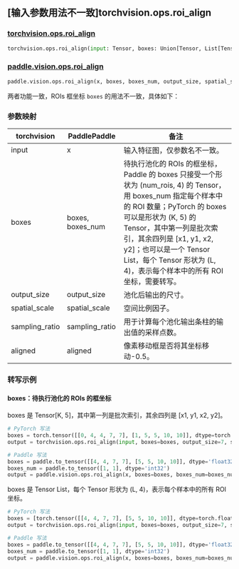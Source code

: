 ## [输入参数用法不一致]torchvision.ops.roi_align

### [torchvision.ops.roi_align](https://pytorch.org/vision/main/generated/torchvision.ops.roi_align.html)

```python
torchvision.ops.roi_align(input: Tensor, boxes: Union[Tensor, List[Tensor]], output_size: None, spatial_scale: float = 1.0, sampling_ratio: int = - 1, aligned: bool = False)
```

### [paddle.vision.ops.roi_align](https://www.paddlepaddle.org.cn/documentation/docs/zh/api/paddle/vision/ops/roi_align_cn.html)

```python
paddle.vision.ops.roi_align(x, boxes, boxes_num, output_size, spatial_scale=1.0, sampling_ratio=- 1, aligned=True, name=None)
```

两者功能一致，ROIs 框坐标 `boxes` 的用法不一致，具体如下：

### 参数映射

| torchvision                           | PaddlePaddle       | 备注      |
| ------------------------------------- | ------------------ | -------- |
| input                                 | x                  | 输入特征图，仅参数名不一致。|
| boxes                                 | boxes, boxes_num   | 待执行池化的 ROIs 的框坐标，Paddle 的 boxes 只接受一个形状为 (num_rois, 4) 的 Tensor，用 boxes_num 指定每个样本中的 ROI 数量；PyTorch 的 boxes 可以是形状为 (K, 5) 的 Tensor，其中第一列是批次索引，其余四列是 [x1, y1, x2, y2]；也可以是一个 Tensor List，每个 Tensor 形状为 (L, 4)，表示每个样本中的所有 ROI 坐标，需要转写。|
| output_size                           | output_size        | 池化后输出的尺寸。|
| spatial_scale                         | spatial_scale      | 空间比例因子。|
| sampling_ratio                        | sampling_ratio     | 用于计算每个池化输出条柱的输出值的采样点数。|
| aligned                               | aligned            | 像素移动框是否将其坐标移动-0.5。|

### 转写示例
#### boxes：待执行池化的 ROIs 的框坐标
boxes 是 Tensor[K, 5]，其中第一列是批次索引，其余四列是 [x1, y1, x2, y2]。
```python
# PyTorch 写法
boxes = torch.tensor([[0, 4, 4, 7, 7], [1, 5, 5, 10, 10]], dtype=torch.float32)
output = torchvision.ops.roi_align(input, boxes=boxes, output_size=7, spatial_scale=1.0, sampling_ratio=-1, aligned=False)

# Paddle 写法
boxes = paddle.to_tensor([[4, 4, 7, 7], [5, 5, 10, 10]], dtype='float32')
boxes_num = paddle.to_tensor([1, 1], dtype='int32')
output = paddle.vision.ops.roi_align(x, boxes=boxes, boxes_num=boxes_num, output_size=7, spatial_scale=1.0, sampling_ratio=-1, aligned=False)
```

boxes 是 Tensor List，每个 Tensor 形状为 (L, 4)，表示每个样本中的所有 ROI 坐标。
```python
# PyTorch 写法
boxes = [torch.tensor([[4, 4, 7, 7], [5, 5, 10, 10]], dtype=torch.float32)]
output = torchvision.ops.roi_align(input, boxes=boxes, output_size=7, spatial_scale=1.0, sampling_ratio=-1, aligned=False)

# Paddle 写法
boxes = paddle.to_tensor([[4, 4, 7, 7], [5, 5, 10, 10]], dtype='float32')
boxes_num = paddle.to_tensor([1, 1], dtype='int32')
output = paddle.vision.ops.roi_align(x, boxes=boxes, boxes_num=boxes_num, output_size=7, spatial_scale=1.0, sampling_ratio=-1, aligned=False)
```
